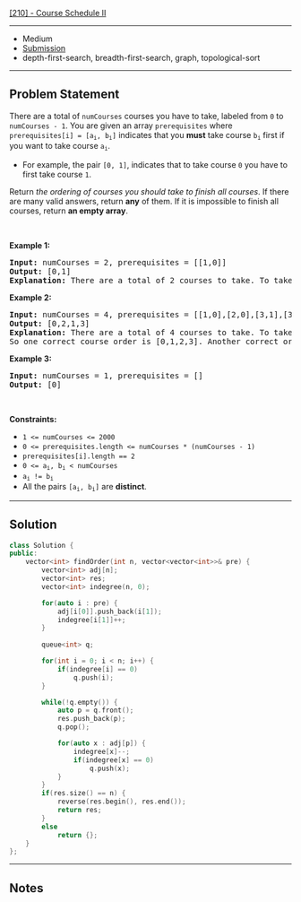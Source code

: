 [[210] - Course Schedule II](https://leetcode.com/problems/course-schedule-ii)

---

- Medium
- [Submission]()
- depth-first-search, breadth-first-search, graph, topological-sort

---

## Problem Statement

<p>There are a total of <code>numCourses</code> courses you have to take, labeled from <code>0</code> to <code>numCourses - 1</code>. You are given an array <code>prerequisites</code> where <code>prerequisites[i] = [a<sub>i</sub>, b<sub>i</sub>]</code> indicates that you <strong>must</strong> take course <code>b<sub>i</sub></code> first if you want to take course <code>a<sub>i</sub></code>.</p>

<ul>
	<li>For example, the pair <code>[0, 1]</code>, indicates that to take course <code>0</code> you have to first take course <code>1</code>.</li>
</ul>

<p>Return <em>the ordering of courses you should take to finish all courses</em>. If there are many valid answers, return <strong>any</strong> of them. If it is impossible to finish all courses, return <strong>an empty array</strong>.</p>

<p>&nbsp;</p>
<p><strong class="example">Example 1:</strong></p>

<pre>
<strong>Input:</strong> numCourses = 2, prerequisites = [[1,0]]
<strong>Output:</strong> [0,1]
<strong>Explanation:</strong> There are a total of 2 courses to take. To take course 1 you should have finished course 0. So the correct course order is [0,1].
</pre>

<p><strong class="example">Example 2:</strong></p>

<pre>
<strong>Input:</strong> numCourses = 4, prerequisites = [[1,0],[2,0],[3,1],[3,2]]
<strong>Output:</strong> [0,2,1,3]
<strong>Explanation:</strong> There are a total of 4 courses to take. To take course 3 you should have finished both courses 1 and 2. Both courses 1 and 2 should be taken after you finished course 0.
So one correct course order is [0,1,2,3]. Another correct ordering is [0,2,1,3].
</pre>

<p><strong class="example">Example 3:</strong></p>

<pre>
<strong>Input:</strong> numCourses = 1, prerequisites = []
<strong>Output:</strong> [0]
</pre>

<p>&nbsp;</p>
<p><strong>Constraints:</strong></p>

<ul>
	<li><code>1 &lt;= numCourses &lt;= 2000</code></li>
	<li><code>0 &lt;= prerequisites.length &lt;= numCourses * (numCourses - 1)</code></li>
	<li><code>prerequisites[i].length == 2</code></li>
	<li><code>0 &lt;= a<sub>i</sub>, b<sub>i</sub> &lt; numCourses</code></li>
	<li><code>a<sub>i</sub> != b<sub>i</sub></code></li>
	<li>All the pairs <code>[a<sub>i</sub>, b<sub>i</sub>]</code> are <strong>distinct</strong>.</li>
</ul>


---

## Solution

```cpp
class Solution {
public:
    vector<int> findOrder(int n, vector<vector<int>>& pre) {
        vector<int> adj[n];
        vector<int> res;
        vector<int> indegree(n, 0);

        for(auto i : pre) {
            adj[i[0]].push_back(i[1]);
            indegree[i[1]]++;
        }
        
        queue<int> q;

        for(int i = 0; i < n; i++) {
            if(indegree[i] == 0)
                q.push(i);
        }

        while(!q.empty()) {
            auto p = q.front();
            res.push_back(p);
            q.pop();

            for(auto x : adj[p]) {
                indegree[x]--;
                if(indegree[x] == 0)
                    q.push(x);
            }
        }
        if(res.size() == n) {
            reverse(res.begin(), res.end());
            return res;
        }
        else
            return {};
    }
};
```

---

## Notes

